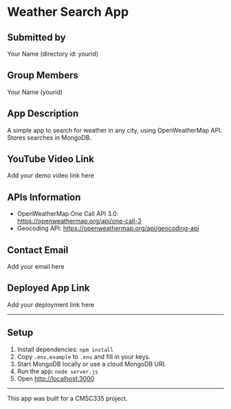 # Weather Search App

## Submitted by
Your Name (directory id: yourid)

## Group Members
Your Name (yourid)

## App Description
A simple app to search for weather in any city, using OpenWeatherMap API. Stores searches in MongoDB.

## YouTube Video Link
Add your demo video link here

## APIs Information
- OpenWeatherMap One Call API 3.0: https://openweathermap.org/api/one-call-3
- Geocoding API: https://openweathermap.org/api/geocoding-api

## Contact Email
Add your email here

## Deployed App Link
Add your deployment link here

---

## Setup
1. Install dependencies: `npm install`
2. Copy `.env.example` to `.env` and fill in your keys.
3. Start MongoDB locally or use a cloud MongoDB URI.
4. Run the app: `node server.js`
5. Open [http://localhost:3000](http://localhost:3000)

---

This app was built for a CMSC335 project.
